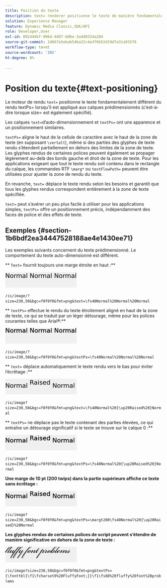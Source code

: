 ```yaml
---
title: Position du texte
description: text= renderer positionne le texte de manière fondamentalement différente de textPs= renderer lorsqu’il est appliqué aux calques prédimensionnés (c’est-à-dire lorsque size= est également spécifié).
solution: Experience Manager
feature: Dynamic Media Classic,SDK/API
role: Developer,User
exl-id: 092444bf-9964-4d97-b06e-3add033da284
source-git-commit: 24667a5ebab54ba22c4a3f6b52d19d7a31a93576
workflow-type: tm+mt
source-wordcount: '302'
ht-degree: 0%

---
```


# Position du texte{#text-positioning}

Le moteur de rendu `text=` positionne le texte fondamentalement différent du rendu textPs= lorsqu’il est appliqué aux calques prédimensionnés (c’est-à-dire lorsque size= est également spécifié).

Les calques `text=`d’auto-dimensionnement et `textPs=` ont une apparence et un positionnement similaires.

`textPs=` aligne le haut de la cellule de caractère avec le haut de la zone de texte (en supposant `\vertalt`), même si des parties des glyphes de texte rendu s’étendent partiellement en dehors des limites de la zone de texte. Les glyphes rendus de certaines polices peuvent également se propager légèrement au-delà des bords gauche et droit de la zone de texte. Pour les applications exigeant que tout le texte rendu soit contenu dans le rectangle du calque, les commandes RTF `\marg*` ou `textFlowPath=` peuvent être utilisées pour ajuster la zone de rendu du texte.

En revanche, `text=` déplace le texte rendu selon les besoins et garantit que tous les glyphes rendus correspondent entièrement à la zone de texte spécifiée.

`text=` peut s’avérer un peu plus facile à utiliser pour les applications simples, `textPs=` offre un positionnement précis, indépendamment des faces de police et des effets de texte.

## Exemples {#section-1b6bdf2ea34447528188ae4e1430ee71}

Les exemples suivants concernent du texte prédimensionné. Le comportement du texte auto-dimensionné est différent.

** `Text=` fournit toujours une marge étroite en haut :**

![Exemple de positionnement de texte d’une image](assets/tp01.png)

`/is/image/?size=230,50&bgc=f0f0f0&fmt=png&text=\fs40Normal%20Normal%20Normal`

** `textPs=` effectue le rendu du texte étroitement aligné en haut de la zone de texte, ce qui se traduit par un léger détourage, même pour les polices courantes telles que Arial®:**

![Exemple de positionnement de texte deux images](assets/tp02.png)

`/is/image/?size=230,50&bgc=f0f0f0&fmt=png&textPs=\fs40Normal%20Normal%20Normal`

** `text=` déplace automatiquement le texte rendu vers le bas pour éviter l’écrêtage :**

![Exemple de positionnement de texte trois images](assets/tp03.png)

`/is/image?size=230,50&bgc=f0f0f0&fmt=png&text=\fs40Normal%20{\up20Raised%20}Normal`

** `textPs=` ne déplace pas le texte contenant des parties élevées, ce qui entraîne un détourage significatif si le texte se trouve sur le calque 0 :**

![Exemple de positionnement de texte quatre images](assets/tp04.png)

`/is/image?size=230,50&bgc=f0f0f0&fmt=png&textPs=\fs40Normal%20{\up20Raised%20}Normal`

**Une marge de 10 pt (200 twips) dans la partie supérieure affiche ce texte sans écrêtage :**

![Exemple de positionnement de texte cinq images](assets/tp05.png)

`/is/image?size=230,50&bgc=f0f0f0&fmt=png&textPs=\margt200\fs40Normal%20{\up20Raised}%20Normal`

**Les glyphes rendus de certaines polices de script peuvent s’étendre de manière significative en dehors de la zone de texte :**

![Exemple de positionnement de texte six images](assets/tp06.png)

`/is/image?size=230,50&bgc=f0f0f0&fmt=png&textPs={\fonttbl{\f1\fcharset0%20FluffyFont;}}\f1\fs88%20fluffy%20font%20problems`
